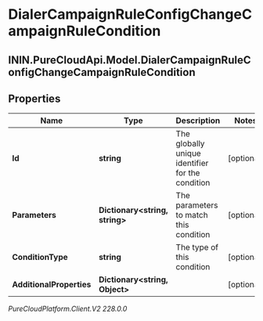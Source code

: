 # DialerCampaignRuleConfigChangeCampaignRuleCondition

## ININ.PureCloudApi.Model.DialerCampaignRuleConfigChangeCampaignRuleCondition

## Properties

|Name | Type | Description | Notes|
|------------ | ------------- | ------------- | -------------|
| **Id** | **string** | The globally unique identifier for the condition | [optional] |
| **Parameters** | **Dictionary&lt;string, string&gt;** | The parameters to match this condition | [optional] |
| **ConditionType** | **string** | The type of this condition | [optional] |
| **AdditionalProperties** | **Dictionary&lt;string, Object&gt;** |  | [optional] |



_PureCloudPlatform.Client.V2 228.0.0_
